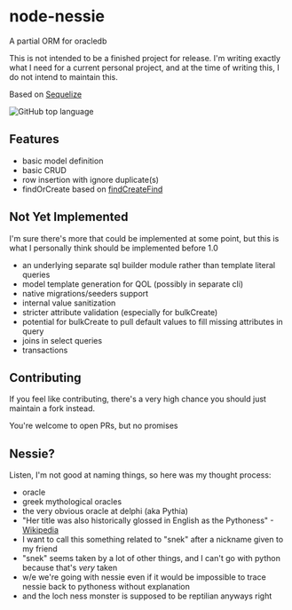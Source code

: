 # node-nessie
A partial ORM for oracledb

This is not intended to be a finished project for release. I'm writing exactly what I need for a current personal project, and at the time of writing this, I do not intend to maintain this.

Based on [Sequelize](https://sequelize.org/)

![GitHub top language](https://img.shields.io/github/languages/top/ducktrshessami/node-nessie)

## Features
- basic model definition
- basic CRUD
- row insertion with ignore duplicate(s)
- findOrCreate based on [findCreateFind](https://sequelize.org/api/v6/class/src/model.js~Model.html#static-method-findCreateFind)

## Not Yet Implemented
I'm sure there's more that could be implemented at some point, but this is what I personally think should be implemented before 1.0
- an underlying separate sql builder module rather than template literal queries
- model template generation for QOL (possibly in separate cli)
- native migrations/seeders support
- internal value sanitization
- stricter attribute validation (especially for bulkCreate)
- potential for bulkCreate to pull default values to fill missing attributes in query
- joins in select queries
- transactions

## Contributing
If you feel like contributing, there's a very high chance you should just maintain a fork instead.

You're welcome to open PRs, but no promises

## Nessie?
Listen, I'm not good at naming things, so here was my thought process:
- oracle
- greek mythological oracles
- the very obvious oracle at delphi (aka Pythia)
- "Her title was also historically glossed in English as the Pythoness" -[Wikipedia](https://en.wikipedia.org/wiki/Pythia#:~:text=Her%20title%20was%20also%20historically%20glossed%20in%20English%20as%20the%20Pythoness)
- I want to call this something related to "snek" after a nickname given to my friend
- "snek" seems taken by a lot of other things, and I can't go with python because that's *very* taken
- w/e we're going with nessie even if it would be impossible to trace nessie back to pythoness without explanation
- and the loch ness monster is supposed to be reptilian anyways right
